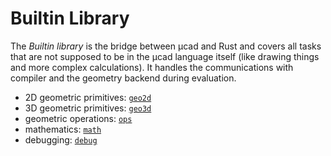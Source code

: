 # Builtin Library

The *Builtin library* is the bridge between µcad and Rust and covers all tasks that are not supposed to be in the µcad
language itself (like drawing things and more complex calculations). It handles the communications with compiler and
the geometry backend during evaluation.

- 2D geometric primitives: [`geo2d`](geo2d.md)
- 3D geometric primitives: [`geo3d`](geo3d.md)
- geometric operations: [`ops`](ops.md)
- mathematics: [`math`](math.md)
- debugging: [`debug`](debug.md)
